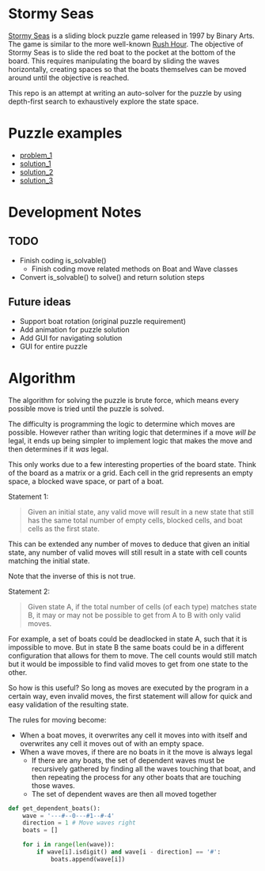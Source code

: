 # Stormy Seas
[Stormy Seas](http://www.geekyhobbies.com/stormy-seas-seafaring-puzzle-game-review-puzzled/) is a sliding block puzzle game released in 1997 by Binary Arts. The game is similar to the more well-known [Rush Hour](https://en.wikipedia.org/wiki/Rush_Hour_(puzzle)). The objective of Stormy Seas is to slide the red boat to the pocket at the bottom of the board. This requires manipulating the board by sliding the waves horizontally, creating spaces so that the boats themselves can be moved around until the objective is reached.

This repo is an attempt at writing an auto-solver for the puzzle by using depth-first search to exhaustively explore the state space.

# Puzzle examples
* [problem_1](https://user-images.githubusercontent.com/1920621/80294615-b4d50880-8738-11ea-8cc4-894ac76a2f74.jpg)
* [solution_1](https://user-images.githubusercontent.com/1920621/80294652-ca4a3280-8738-11ea-9fda-6aa1ea3460f6.jpg)
* [solution_2](https://user-images.githubusercontent.com/1920621/80294654-cc13f600-8738-11ea-9160-b67fae22b393.jpg)
* [solution_3](https://user-images.githubusercontent.com/1920621/80294655-ccac8c80-8738-11ea-80eb-d5895066de72.jpg)

# Development Notes
## TODO
* Finish coding is_solvable()
    * Finish coding move related methods on Boat and Wave classes
* Convert is_solvable() to solve() and return solution steps

## Future ideas
* Support boat rotation (original puzzle requirement)
* Add animation for puzzle solution
* Add GUI for navigating solution
* GUI for entire puzzle

# Algorithm

The algorithm for solving the puzzle is brute force, which means every possible move is tried until the puzzle is solved.

The difficulty is programming the logic to determine which moves are possible. However rather than writing logic that determines if a move *will be* legal, it ends up being simpler to implement logic that makes the move and then determines if it *was* legal.

This only works due to a few interesting properties of the board state. Think of the board as a matrix or a grid. Each cell in the grid represents an empty space, a blocked wave space, or part of a boat.
 
Statement 1:
> Given an initial state, any valid move will result in a new state that still has the same total number of empty cells, blocked cells, and boat cells as the first state.
 
 This can be extended any number of moves to deduce that given an initial state, any number of valid moves will still result in a state with cell counts matching the initial state.
 
 Note that the inverse of this is not true.
 
 Statement 2:
 > Given state A, if the total number of cells (of each type) matches state B, it may or may not be possible to get from A to B with only valid moves.

For example, a set of boats could be deadlocked in state A, such that it is impossible to move. But in state B the same boats could be in a different configuration that allows for them to move. The cell counts would still match but it would be impossible to find valid moves to get from one state to the other.
 
 So how is this useful? So long as moves are executed by the program in a certain way, even invalid moves, the first statement will allow for quick and easy validation of the resulting state.
 
 The rules for moving become:
 * When a boat moves, it overwrites any cell it moves into with itself and overwrites any cell it moves out of with an empty space.
 * When a wave moves, if there are no boats in it the move is always legal
   * If there are any boats, the set of dependent waves must be recursively gathered by finding all the waves touching that boat, and then repeating the process for any other boats that are touching those waves.
   * The set of dependent waves are then all moved together

```python
def get_dependent_boats():
    wave = '---#--0---#1--#-4'
    direction = 1 # Move waves right
    boats = []

    for i in range(len(wave)):
        if wave[i].isdigit() and wave[i - direction] == '#':
            boats.append(wave[i])
```
